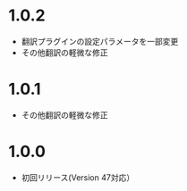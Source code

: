 # 1.0.2
- 翻訳プラグインの設定パラメータを一部変更
- その他翻訳の軽微な修正

# 1.0.1
- その他翻訳の軽微な修正

# 1.0.0
- 初回リリース(Version 47対応）
